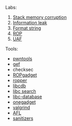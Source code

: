 Labs:  
1. [Stack memory corruption](lab01)
1. [Information leak](lab02)
1. [Format string](lab03)
1. [ROP](lab04)
1. [UAF](lab05)

Tools:
* [pwntools](https://github.com/Gallopsled/pwntools)
* [gef](https://github.com/hugsy/gef)
* checksec
* [ROPgadget](https://github.com/JonathanSalwan/ROPgadget)
* [ropper](https://github.com/sashs/Ropper)
* [libcdb](http://libcdb.com/)
* [libc search](https://libc.blukat.me/)
* [libc-database](https://github.com/niklasb/libc-database)
* [onegadget](https://github.com/david942j/one_gadget)
* [valgrind](http://valgrind.org/)
* [AFL](http://lcamtuf.coredump.cx/afl/)
* [sanitizers](https://github.com/google/sanitizers)
